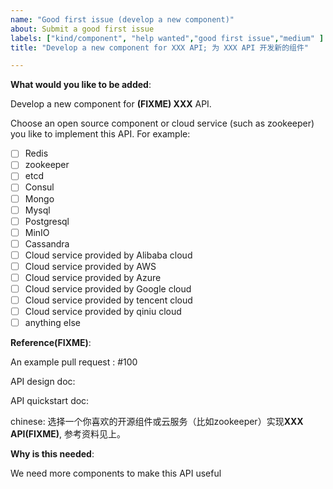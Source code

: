 ```yaml
---
name: "Good first issue (develop a new component)"
about: Submit a good first issue
labels: ["kind/component", "help wanted","good first issue","medium" ]
title: "Develop a new component for XXX API; 为 XXX API 开发新的组件"

---
```

<!-- Please only use this template for submitting good first issues -->

**What would you like to be added**:

Develop a new component for **(FIXME) XXX** API.

Choose an open source component or cloud service (such as zookeeper) you like to implement this API. For example:

- [ ] Redis
- [ ] zookeeper
- [ ] etcd
- [ ] Consul
- [ ] Mongo 
- [ ] Mysql 
- [ ] Postgresql 
- [ ] MinIO 
- [ ] Cassandra
- [ ] Cloud service provided by Alibaba cloud
- [ ] Cloud service provided by AWS
- [ ] Cloud service provided by Azure
- [ ] Cloud service provided by Google cloud
- [ ] Cloud service provided by tencent cloud
- [ ] Cloud service provided by qiniu cloud
- [ ] anything else

**Reference(FIXME)**:

An example pull request : #100

API design doc:

API quickstart doc: 

chinese:
选择一个你喜欢的开源组件或云服务（比如zookeeper）实现**XXX API(FIXME)**, 
参考资料见上。


**Why is this needed**:

We need more components to make this API useful
